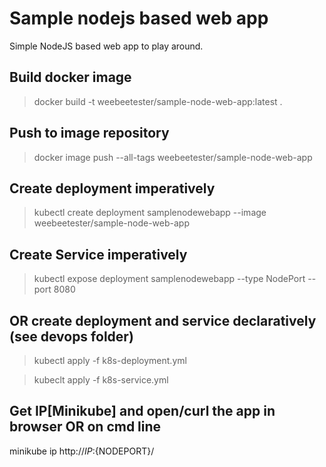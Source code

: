 # Sample nodejs based web app
Simple NodeJS based web app to play around.

## Build docker image
>docker build -t weebeetester/sample-node-web-app:latest .

## Push to image repository
>docker image push --all-tags weebeetester/sample-node-web-app


## Create deployment imperatively
>kubectl create deployment samplenodewebapp --image weebeetester/sample-node-web-app

## Create Service imperatively
>kubectl expose deployment samplenodewebapp --type NodePort --port 8080

## OR create deployment and service declaratively (see devops folder)
>kubectl apply -f k8s-deployment.yml

>kubeclt apply -f k8s-service.yml

## Get IP[Minikube] and open/curl the app in browser OR on cmd line
minikube ip
http://${IP}:${NODEPORT}/
